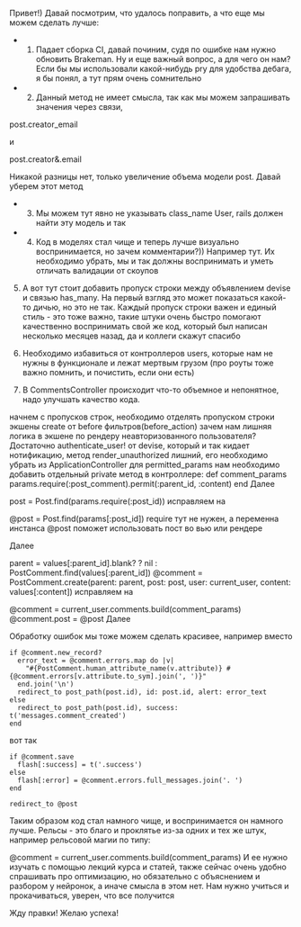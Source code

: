 Привет!) Давай посмотрим, что удалось поправить, а что еще мы можем сделать лучше:

+ 1) Падает сборка CI, давай починим, судя по ошибке нам нужно обновить Brakeman. Ну и еще важный вопрос, а для чего он нам? Если бы мы использовали какой-нибудь pry для удобства дебага, я бы понял, а тут прям очень сомнительно


+ 2) Данный метод не имеет смысла, так как мы можем запрашивать значения через связи,

post.creator_email

и

post.creator&.email

Никакой разницы нет, только увеличение объема модели post. Давай уберем этот метод

+ 3) Мы можем тут явно не указывать class_name User, rails должен найти эту модель и так

+ 4) Код в моделях стал чище и теперь лучше визуально воспринимается, но зачем комментарии?)) Например тут. Их необходимо убрать, мы и так должны воспринимать и уметь отличать валидации от скоупов

5) А вот тут стоит добавить пропуск строки между объявлением devise и связью has_many. На первый взгляд это может показаться какой-то дичью, но это не так. Каждый пропуск строки важен и единый стиль - это тоже важно, такие штуки очень быстро помогают качественно воспринимать свой же код, который был написан несколько месяцев назад, да и коллеги скажут спасибо

6) Необходимо избавиться от контроллеров users, которые нам не нужны в функционале и лежат мертвым грузом (про роуты тоже важно помнить, и почистить, если они есть)

7) В CommentsController происходит что-то объемное и непонятное, надо улучшать качество кода.

начнем с пропусков строк, необходимо отделять пропуском строки экшены create от before фильтров(before_action)
зачем нам лишняя логика в экшене по рендеру неавторизованного пользователя? Достаточно authenticate_user! от devise, который и так кидает нотификацию, метод render_unauthorized лишний, его необходимо убрать из ApplicationController
для permitted_params нам необходимо добавить отдельный private метод в контроллере: def comment_params params.require(:post_comment).permit(:parent_id, :content) end
Далее

post = Post.find(params.require(:post_id))
исправляем на

@post = Post.find(params[:post_id])
require тут не нужен, а переменна инстанса @post поможет использовать пост во вью или рендере

Далее

parent = values[:parent_id].blank? ? nil : PostComment.find(values[:parent_id])
@comment = PostComment.create(parent: parent, post: post, user: current_user, content: values[:content])
исправляем на

@comment = current_user.comments.build(comment_params)
@comment.post = @post
Далее

Обработку ошибок мы тоже можем сделать красивее, например вместо

    if @comment.new_record?
      error_text = @comment.errors.map do |v|
        "#{PostComment.human_attribute_name(v.attribute)} #{@comment.errors[v.attribute.to_sym].join(', ')}"
      end.join('\n')
      redirect_to post_path(post.id), id: post.id, alert: error_text
    else
      redirect_to post_path(post.id), success: t('messages.comment_created')
    end
вот так

    if @comment.save
      flash[:success] = t('.success')
    else
      flash[:error] = @comment.errors.full_messages.join('. ')
    end

    redirect_to @post
Таким образом код стал намного чище, и воспринимается он намного лучше. Рельсы - это благо и проклятье из-за одних и тех же штук, например рельсовой магии по типу:

   @comment = current_user.comments.build(comment_params)
И ее нужно изучать с помощью лекций курса и статей, также сейчас очень удобно спрашивать про оптимизацию, но обязательно с объяснением и разбором у нейронок, а иначе смысла в этом нет. Нам нужно учиться и прокачиваться, уверен, что все получится

Жду правки! Желаю успеха!